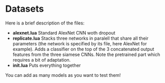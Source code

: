 # Datasets

Here is a brief description of the files:

* __alexnet.lua__ Standard AlexNet CNN woth dropout
* __replicate.lua__ Stacks three networks in paralell that share all their parameters (the network is specified by its file, here AlexNet for example). Adds a classifier on the top of the 3 concatenated output features from the three siamese CNNs. Note the pretrained part which requires a bit of adaptation.  
* __init.lua__ Puts everything together

You can add as many models as you want to test them!
